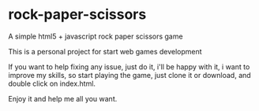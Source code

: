 # rock-paper-scissors
A simple html5 + javascript rock paper scissors game

This is a personal project for start web games development

If you want to help fixing any issue, just do it, i'll be happy with it, i want to improve my skills, so start playing the game, just clone it or download, and double click on index.html.

Enjoy it and help me all you want.
